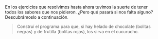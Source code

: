 En los ejercicios que resolvimos hasta ahora tuvimos la suerte de tener todos los sabores que nos pidieron. ¿Pero qué pasará si nos falta alguno? Descubrámoslo a continuación. 

> Construí el programa para que, si hay helado de chocolate (bolitas negras) y de frutilla (bolitas rojas), los sirva en el cucurucho. 
